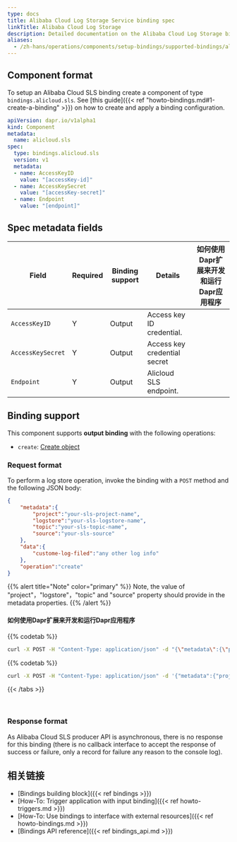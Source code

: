 ```yaml
---
type: docs
title: Alibaba Cloud Log Storage Service binding spec
linkTitle: Alibaba Cloud Log Storage
description: Detailed documentation on the Alibaba Cloud Log Storage binding component
aliases:
  - /zh-hans/operations/components/setup-bindings/supported-bindings/alicloudsls/
---
```


## Component format

To setup an Alibaba Cloud SLS binding create a component of type `bindings.alicloud.sls`. See [this guide]({{< ref "howto-bindings.md#1-create-a-binding" >}}) on how to create and apply a binding configuration.

```yaml
apiVersion: dapr.io/v1alpha1
kind: Component
metadata:
  name: alicloud.sls
spec:
  type: bindings.alicloud.sls
  version: v1
  metadata:
  - name: AccessKeyID
    value: "[accessKey-id]"
  - name: AccessKeySecret
    value: "[accessKey-secret]"
  - name: Endpoint
    value: "[endpoint]"
```

## Spec metadata fields

| Field             | Required | Binding support | Details                      | 如何使用Dapr扩展来开发和运行Dapr应用程序 |
| ----------------- | -------- | --------------- | ---------------------------- | ------------------------ |
| `AccessKeyID`     | Y        | Output          | Access key ID credential.    |                          |
| `AccessKeySecret` | Y        | Output          | Access key credential secret |                          |
| `Endpoint`        | Y        | Output          | Alicloud SLS endpoint.       |                          |

## Binding support

This component supports **output binding** with the following operations:

- `create`: [Create object](#create-object)

### Request format

To perform a log store operation, invoke the binding with a `POST` method and the following JSON body:

```json
{
    "metadata":{
        "project":"your-sls-project-name",
        "logstore":"your-sls-logstore-name",
        "topic":"your-sls-topic-name",
        "source":"your-sls-source"
    },
    "data":{
        "custome-log-filed":"any other log info"
    },
    "operation":"create"
}
```

{{% alert title="Note" color="primary" %}}
Note, the value of "project"，"logstore"，"topic" and "source" property should provide in the metadata properties.
{{% /alert %}}

#### 如何使用Dapr扩展来开发和运行Dapr应用程序



{{% codetab %}}

```bash
curl -X POST -H "Content-Type: application/json" -d "{\"metadata\":{\"project\":\"project-name\",\"logstore\":\"logstore-name\",\"topic\":\"topic-name\",\"source\":\"source-name\"},\"data\":{\"log-filed\":\"log info\"}" http://localhost:<dapr-port>/v1.0/bindings/<binding-name>
```



{{% codetab %}}

```bash
curl -X POST -H "Content-Type: application/json" -d '{"metadata":{"project":"project-name","logstore":"logstore-name","topic":"topic-name","source":"source-name"},"data":{"log-filed":"log info"}' http://localhost:<dapr-port>/v1.0/bindings/<binding-name>
```



{{< /tabs >}}

<br />

### Response format

As Alibaba Cloud SLS producer API is asynchronous, there is no response for this binding (there is no callback interface to accept the response of success or failure, only a record for failure any reason to the console log).

## 相关链接

- [Bindings building block]({{< ref bindings >}})
- [How-To: Trigger application with input binding]({{< ref howto-triggers.md >}})
- [How-To: Use bindings to interface with external resources]({{< ref howto-bindings.md >}})
- [Bindings API reference]({{< ref bindings_api.md >}})
